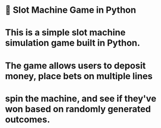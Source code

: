# 🎰 Slot Machine Game in Python
# This is a simple slot machine simulation game built in Python.
# The game allows users to deposit money, place bets on multiple lines
# spin the machine, and see if they've won based on randomly generated outcomes.
